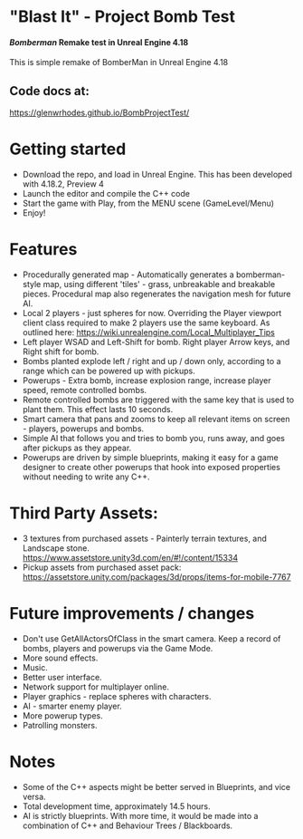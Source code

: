 # "Blast It" - Project Bomb Test
#### _Bomberman_ Remake test in Unreal Engine 4.18

This is simple remake of BomberMan in Unreal Engine 4.18

## Code docs at:
https://glenwrhodes.github.io/BombProjectTest/

# Getting started
- Download the repo, and load in Unreal Engine.  This has been developed with 4.18.2, Preview 4
- Launch the editor and compile the C++ code
- Start the game with Play, from the MENU scene (GameLevel/Menu)
- Enjoy!

# Features
- Procedurally generated map - Automatically generates a bomberman-style map, using different 'tiles' - grass, unbreakable and breakable pieces. Procedural map also regenerates the navigation mesh for future AI.
- Local 2 players - just spheres for now.  Overriding the Player viewport client class required to make 2 players use the same keyboard. As outlined here: https://wiki.unrealengine.com/Local_Multiplayer_Tips
- Left player WSAD and Left-Shift for bomb.  Right player Arrow keys, and Right shift for bomb.
- Bombs planted explode left / right and up / down only, according to a range which can be powered up with pickups.
- Powerups - Extra bomb, increase explosion range, increase player speed, remote controlled bombs. 
- Remote controlled bombs are triggered with the same key that is used to plant them. This effect lasts 10 seconds.
- Smart camera that pans and zooms to keep all relevant items on screen - players, powerups and bombs.
- Simple AI that follows you and tries to bomb you, runs away, and goes after pickups as they appear.
- Powerups are driven by simple blueprints, making it easy for a game designer to create other powerups that hook into exposed properties without needing to write any C++.

# Third Party Assets:
- 3 textures from purchased assets - Painterly terrain textures, and Landscape stone. https://www.assetstore.unity3d.com/en/#!/content/15334 
- Pickup assets from purchased asset pack: https://assetstore.unity.com/packages/3d/props/items-for-mobile-7767

# Future improvements / changes
- Don't use GetAllActorsOfClass in the smart camera.  Keep a record of bombs, players and powerups via the Game Mode.
- More sound effects.
- Music.
- Better user interface.
- Network support for multiplayer online.
- Player graphics - replace spheres with characters.
- AI - smarter enemy player.
- More powerup types.
- Patrolling monsters.

# Notes
- Some of the C++ aspects might be better served in Blueprints, and vice versa. 
- Total development time, approximately 14.5 hours. 
- AI is strictly blueprints. With more time, it would be made into a combination of C++ and Behaviour Trees / Blackboards.
